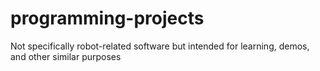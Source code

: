 # programming-projects
Not specifically robot-related software but intended for learning, demos, and other similar purposes
